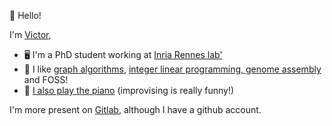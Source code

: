 👋 Hello!

I'm [Victor](https://vepain.gitlab.io/), 
- 🖥️ I'm a PhD student working at [Inria Rennes lab'](https://team.inria.fr/genscale/)
- 🧬 I like [graph algorithms](https://hal.inria.fr/hal-03815190), [integer linear programming, genome assembly](https://hal.inria.fr/hal-03684406) and FOSS! 
- 🎹 [I also play the piano](https://www.youtube.com/@professeurchep) (improvising is really funny!) 

I'm more present on [Gitlab](https://gitlab.com/vepain), although I have a github account.


<!---
vepain/vepain is a ✨ special ✨ repository because its `README.md` (this file) appears on your GitHub profile.
You can click the Preview link to take a look at your changes.
--->
